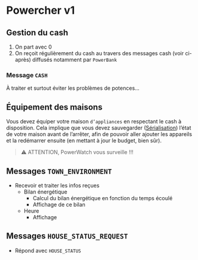 # Powercher v1

## Gestion du cash
1. On part avec 0
2. On reçoit régulièrement du cash au travers des messages cash (voir ci-après) diffusés notamment par `PowerBank`

### Message `CASH`
À traiter et surtout éviter les problèmes de potences...

## Équipement des maisons
Vous devez équiper votre maison `d’appliances` en respectant le cash à disposition.
Cela implique que vous devez sauvegarder ([Sérialisation](../../supports/Sérialisation.md)) l’état de votre maison avant
de l’arrêter, afin de pouvoir aller ajouter les appareils et la redémarrer ensuite (en mettant à jour le budget, bien sûr).

> ⚠  ATTENTION, PowerWatch vous surveille !!!

## Messages `TOWN_ENVIRONMENT`
- Recevoir et traiter les infos reçues
  - Bilan énergétique
    - Calcul du bilan énergétique en fonction du temps écoulé
    - Affichage de ce bilan
  - Heure
    - Affichage

## Messages `HOUSE_STATUS_REQUEST`
- Répond avec `HOUSE_STATUS`

